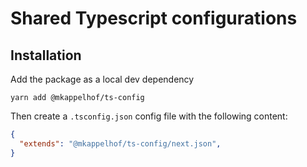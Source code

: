 # Shared Typescript configurations

## Installation

Add the package as a local dev dependency

`yarn add @mkappelhof/ts-config`

Then create a `.tsconfig.json` config file with the following content:

```JSON
{
  "extends": "@mkappelhof/ts-config/next.json",
}
```
